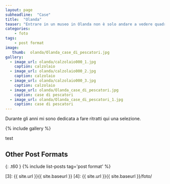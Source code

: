 ```yaml
---
layout: page
subheadline:  "Case"
title:  "Olanda"
teaser: "Entrare in un museo in Olanda non è solo andare a vedere quadri ma anche scoprire gli ogetti di tutti i giorni della vita degli olandesi di 200 anni fa"
categories:
    - foto
tags:
    - post format
image:
   thumb:  olanda/Olanda_case_di_pescatori.jpg
gallery:
  - image_url: olanda/calzolaio000_1.jpg
    caption: calzolaio
  - image_url: olanda/calzolaio000_2.jpg
    caption: calzolaio
  - image_url: olanda/calzolaio000_3.jpg
    caption: calzolaio
  - image_url: olanda/Olanda_case_di_pescatori.jpg
    caption: case di pescatori
  - image_url: olanda/Olanda_case_di_pescatori_1.jpg
    caption: case di pescatori
---
```

Durante gli anni mi sono dedicata a fare ritratti qui una selezione.

  
<!--more-->

{% include gallery %}

test

## Other Post Formats
{: .t60 }
{% include list-posts tag='post format' %}

 [1]: http://foundation.zurb.com/docs/components/clearing.html
 [2]: http://foundation.zurb.com/docs/components/block_grid.html
 [3]: {{ site.url }}{{ site.baseurl }}
 [4]: {{ site.url }}{{ site.baseurl }}/foto/